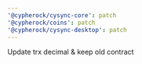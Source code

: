 ```yaml
---
'@cypherock/cysync-core': patch
'@cypherock/coins': patch
'@cypherock/cysync-desktop': patch
---
```


Update trx decimal & keep old contract
